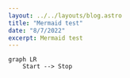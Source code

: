 ```yaml
---
layout: ../../layouts/blog.astro
title: "Mermaid test"
date: "8/7/2022"
excerpt: Mermaid test
---
```


```mermaid
graph LR
    Start --> Stop
```
